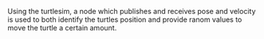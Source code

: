 Using the turtlesim, a node which publishes and receives pose and velocity is used to both identify the turtles position and provide ranom values to move the turtle a certain amount.
